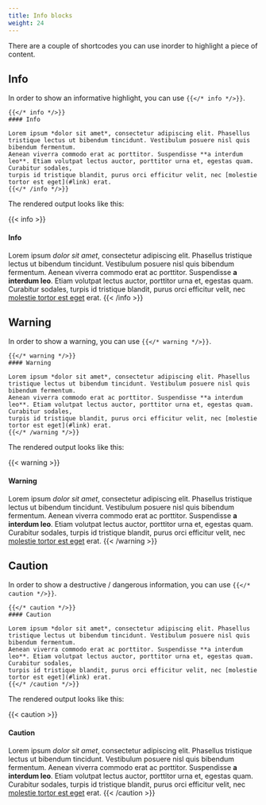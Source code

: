 ```yaml
---
title: Info blocks
weight: 24
---
```


There are a couple of shortcodes you can use inorder to highlight a piece of content.

## Info

In order to show an informative highlight, you can use `{{</* info */>}}`.

```
{{</* info */>}}
#### Info

Lorem ipsum *dolor sit amet*, consectetur adipiscing elit. Phasellus tristique lectus ut bibendum tincidunt. Vestibulum posuere nisl quis bibendum fermentum.
Aenean viverra commodo erat ac porttitor. Suspendisse **a interdum leo**. Etiam volutpat lectus auctor, porttitor urna et, egestas quam. Curabitur sodales,
turpis id tristique blandit, purus orci efficitur velit, nec [molestie tortor est eget](#link) erat.
{{</* /info */>}}
```

The rendered output looks like this:

{{< info >}}
#### Info

Lorem ipsum *dolor sit amet*, consectetur adipiscing elit. Phasellus tristique lectus ut bibendum tincidunt. Vestibulum posuere nisl quis bibendum fermentum.
Aenean viverra commodo erat ac porttitor. Suspendisse **a interdum leo**. Etiam volutpat lectus auctor, porttitor urna et, egestas quam. Curabitur sodales,
turpis id tristique blandit, purus orci efficitur velit, nec [molestie tortor est eget](#link) erat.
{{< /info >}}

## Warning

In order to show a warning, you can use `{{</* warning */>}}`.

```
{{</* warning */>}}
#### Warning

Lorem ipsum *dolor sit amet*, consectetur adipiscing elit. Phasellus tristique lectus ut bibendum tincidunt. Vestibulum posuere nisl quis bibendum fermentum.
Aenean viverra commodo erat ac porttitor. Suspendisse **a interdum leo**. Etiam volutpat lectus auctor, porttitor urna et, egestas quam. Curabitur sodales,
turpis id tristique blandit, purus orci efficitur velit, nec [molestie tortor est eget](#link) erat.
{{</* /warning */>}}
```

The rendered output looks like this:

{{< warning >}}
#### Warning

Lorem ipsum *dolor sit amet*, consectetur adipiscing elit. Phasellus tristique lectus ut bibendum tincidunt. Vestibulum posuere nisl quis bibendum fermentum.
Aenean viverra commodo erat ac porttitor. Suspendisse **a interdum leo**. Etiam volutpat lectus auctor, porttitor urna et, egestas quam. Curabitur sodales,
turpis id tristique blandit, purus orci efficitur velit, nec [molestie tortor est eget](#link) erat.
{{< /warning >}}

## Caution

In order to show a destructive / dangerous information, you can use `{{</* caution */>}}`.

```
{{</* caution */>}}
#### Caution

Lorem ipsum *dolor sit amet*, consectetur adipiscing elit. Phasellus tristique lectus ut bibendum tincidunt. Vestibulum posuere nisl quis bibendum fermentum.
Aenean viverra commodo erat ac porttitor. Suspendisse **a interdum leo**. Etiam volutpat lectus auctor, porttitor urna et, egestas quam. Curabitur sodales,
turpis id tristique blandit, purus orci efficitur velit, nec [molestie tortor est eget](#link) erat.
{{</* /caution */>}}
```

The rendered output looks like this:

{{< caution >}}
#### Caution

Lorem ipsum *dolor sit amet*, consectetur adipiscing elit. Phasellus tristique lectus ut bibendum tincidunt. Vestibulum posuere nisl quis bibendum fermentum.
Aenean viverra commodo erat ac porttitor. Suspendisse **a interdum leo**. Etiam volutpat lectus auctor, porttitor urna et, egestas quam. Curabitur sodales,
turpis id tristique blandit, purus orci efficitur velit, nec [molestie tortor est eget](#link) erat.
{{< /caution >}}
